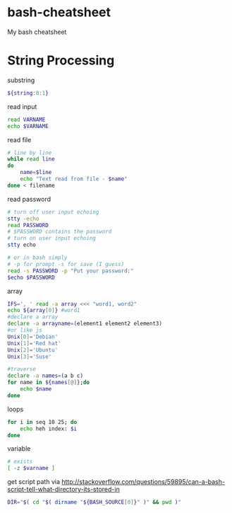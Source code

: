 bash-cheatsheet
===============

My bash cheatsheet


# String Processing

substring
```bash
${string:0:1}
```

read input
```bash
read VARNAME
echo $VARNAME
```

read file
```bash
# line by line
while read line
do
    name=$line
    echo "Text read from file - $name"
done < filename
```

read password
```bash
# turn off user input echoing
stty -echo
read PASSWORD
# $PASSWORD contains the password
# turn on user input echoing
stty echo

# or in bash simply
# -p for prompt -s for save (I guess)
read -s PASSWORD -p "Put your password:"
$echo $PASSWORD

```

array
```bash
IFS=', ' read -a array <<< "word1, word2"
echo ${array[0]} #word1
#declare a array
declare -a arrayname=(element1 element2 element3)
#or like js
Unix[0]='Debian'
Unix[1]='Red hat'
Unix[2]='Ubuntu'
Unix[3]='Suse'

#traverse
declare -a names=(a b c)
for name in ${names[@]};do
    echo $name
done

```

loops
```bash
for i in seq 10 25; do
    echo heh index: $i
done

```

variable
```bash
# exists
[ -z $varname ]  
```

get script path
via http://stackoverflow.com/questions/59895/can-a-bash-script-tell-what-directory-its-stored-in
```bash
DIR="$( cd "$( dirname "${BASH_SOURCE[0]}" )" && pwd )"
```

